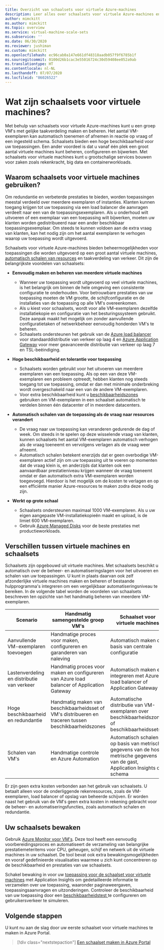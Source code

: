 ```yaml
---
title: Overzicht van schaalsets voor virtuele Azure-machines
description: Leer alles over schaalsets voor virtuele Azure-machines en hoe u toepassingen automatisch kunt schalen
author: mimckitt
ms.author: mimckitt
ms.topic: overview
ms.service: virtual-machine-scale-sets
ms.subservice: ''
ms.date: 06/30/2020
ms.reviewer: jushiman
ms.custom: mimckitt
ms.openlocfilehash: ec96cab0a147e661df48318aadb057f9f6785b1f
ms.sourcegitcommit: 0100d26b1cac3e55016724c30d59408ee052a9ab
ms.translationtype: HT
ms.contentlocale: nl-NL
ms.lasthandoff: 07/07/2020
ms.locfileid: "86026522"
---
```

# <a name="what-are-virtual-machine-scale-sets"></a>Wat zijn schaalsets voor virtuele machines?
Met behulp van schaalsets voor virtuele Azure-machines kunt u een groep VM's met gelijke taakverdeling maken en beheren. Het aantal VM-exemplaren kan automatisch toenemen of afnemen in reactie op vraag of een ingesteld schema. Schaalsets bieden een hoge beschikbaarheid voor uw toepassingen. Een ander voordeel is dat u vanaf één plek een groot aantal virtuele machines kunt beheren, configureren en bijwerken. Met schaalsets voor virtuele machines kunt u grootschalige services bouwen voor zaken zoals rekenkracht, big data en containerworkloads.


## <a name="why-use-virtual-machine-scale-sets"></a>Waarom schaalsets voor virtuele machines gebruiken?
Om redundantie en verbeterde prestaties te bieden, worden toepassingen meestal verdeeld over meerdere exemplaren of instanties. Klanten kunnen toegang krijgen tot uw toepassing via een load balancer die aanvragen verdeelt naar een van de toepassingsexemplaren. Als u onderhoud wilt uitvoeren of een exemplaar van een toepassing wilt bijwerken, moeten uw klanten worden gedistribueerd naar een ander beschikbaar toepassingsexemplaar. Om steeds te kunnen voldoen aan de extra vraag van klanten, kan het nodig zijn om het aantal exemplaren te verhogen waarop uw toepassing wordt uitgevoerd.

Schaalsets voor virtuele Azure-machines bieden beheermogelijkheden voor toepassingen die worden uitgevoerd op een groot aantal virtuele machines, [automatisch schalen van resources](virtual-machine-scale-sets-autoscale-overview.md) en taakverdeling van verkeer. Dit zijn de belangrijkste voordelen van schaalsets:

- **Eenvoudig maken en beheren van meerdere virtuele machines**
    - Wanneer uw toepassing wordt uitgevoerd op veel virtuele machines, is het belangrijk om binnen de hele omgeving een consistente configuratie te onderhouden. Voor betrouwbare prestaties van uw toepassing moeten de VM grootte, de schijfconfiguratie en de installaties van de toepassing op alle VM's overeenkomen.
    - Als u kiest voor schaalsets, wordt voor alle VM-exemplaren dezelfde installatiekopie en configuratie van het besturingssysteem gebruikt. Deze aanpak maakt het mogelijk om zonder aanvullende configuratietaken of netwerkbeheer eenvoudig honderden VM's te beheren.
    - Schaalsets ondersteunen het gebruik van de [Azure load balancer](../load-balancer/load-balancer-overview.md) voor standaarddistributie van verkeer op laag 4 en [Azure Application Gateway](../application-gateway/application-gateway-introduction.md) voor meer geavanceerde distributie van verkeer op laag 7 en TSL-beëindiging.

- **Hoge beschikbaarheid en tolerantie voor toepassing**
    - Schaalsets worden gebruikt voor het uitvoeren van meerdere exemplaren van een toepassing. Als op een van deze VM-exemplaren een probleem optreedt, hebben klanten nog steeds toegang tot uw toepassing, omdat er dan met minimale onderbreking wordt overgeschakeld naar een van de andere VM-exemplaren.
    - Voor extra beschikbaarheid kunt u [beschikbaarheidszones](../availability-zones/az-overview.md) gebruiken om VM-exemplaren in een schaalset automatisch te verdelen binnen één datacenter of in meerdere datacenters.

- **Automatisch schalen van de toepassing als de vraag naar resources verandert**
    - De vraag naar uw toepassing kan veranderen gedurende de dag of week. Om steeds in te spelen op deze wisselende vraag van klanten, kunnen schaalsets het aantal VM-exemplaren automatisch verhogen als de vraag toeneemt en vervolgens verlagen als de vraag weer afneemt.
    - Automatisch schalen betekent enerzijds dat er geen overbodige VM-exemplaren actief zijn om uw toepassing uit te voeren op momenten dat de vraag klein is, en anderzijds dat klanten ook een aanvaardbaar prestatieniveau krijgen wanneer de vraag toeneemt omdat er dan automatisch extra VM-exemplaren worden toegevoegd. Hierdoor is het mogelijk om de kosten te verlagen en op een efficiënte manier Azure-resources te maken zodra deze nodig zijn.

- **Werkt op grote schaal**
    - Schaalsets ondersteunen maximaal 1000 VM-exemplaren. Als u uw eigen aangepaste VM-installatiekopieën maakt en upload, is de limiet 600 VM-exemplaren.
    - Gebruik [Azure Managed Disks](../virtual-machines/windows/managed-disks-overview.md) voor de beste prestaties met productieworkloads.


## <a name="differences-between-virtual-machines-and-scale-sets"></a>Verschillen tussen virtuele machines en schaalsets
Schaalsets zijn opgebouwd uit virtuele machines. Met schaalsets beschikt u automatisch over de beheer- en automatiseringslagen voor het uitvoeren en schalen van uw toepassingen. U kunt in plaats daarvan ook zelf afzonderlijke virtuele machines maken en beheren of bestaande hulpprogramma's integreren om een vergelijkbaar automatiseringsniveau te bereiken. In de volgende tabel worden de voordelen van schaalsets beschreven ten opzichte van het handmatig beheren van meerdere VM-exemplaren.

| Scenario                           | Handmatig samengestelde groep VM's                                                                    | Schaalset voor virtuele machines |
|------------------------------------|----------------------------------------------------------------------------------------|---------------------------|
| Aanvullende VM-exemplaren toevoegen        | Handmatige proces voor maken, configureren en garanderen van naleving                             | Automatisch maken op basis van centrale configuratie |
| Lastenverdeling en distributie van verkeer | Handmatig proces voor maken en configureren van Azure load balancer of Application Gateway      | Automatisch maken en integreren met Azure load balancer of Application Gateway |
| Hoge beschikbaarheid en redundantie   | Handmatig maken van beschikbaarheidsset of VM's distribueren en traceren tussen beschikbaarheidszones | Automatische distributie van VM-exemplaren over beschikbaarheidszones of beschikbaarheidssets |
| Schalen van VM's                     | Handmatige controle en Azure Automation                                                 | Automatisch schalen op basis van metrische gegevens van de host, metrische gegevens van de gast, Application Insights of schema |

Er zijn geen extra kosten verbonden aan het gebruik van schaalsets. U betaalt alleen voor de onderliggende rekenresources, zoals de VM-exemplaren, load balancer of opslag van beheerde schijven. Er worden naast het gebruik van de VM's geen extra kosten in rekening gebracht voor de beheer- en automatiseringsfuncties, zoals automatisch schalen en redundantie.

## <a name="how-to-monitor-your-scale-sets"></a>Uw schaalsets bewaken

Gebruik [Azure Monitor voor VM's](../azure-monitor/insights/vminsights-overview.md). Deze tool heeft een eenvoudig voorbereidingsproces en automatiseert de verzameling van belangrijke prestatiemeteritems voor CPU, geheugen, schijf en netwerk uit de virtuele machines in uw schaalset. De tool bevat ook extra bewakingsmogelijkheden en vooraf gedefinieerde visualisaties waarmee u zich kunt concentreren op de beschikbaarheid en prestaties van uw schaalsets.

Schakel bewaking in voor uw [toepassing voor de schaalset voor virtuele machines](../azure-monitor/app/azure-vm-vmss-apps.md) met Application Insights om gedetailleerde informatie te verzamelen over uw toepassing, waaronder paginaweergaven, toepassingsaanvragen en uitzonderingen. Controleer de beschikbaarheid van uw toepassing door een [beschikbaarheidstest ](../azure-monitor/app/monitor-web-app-availability.md) te configureren om gebruikersverkeer te simuleren.

## <a name="next-steps"></a>Volgende stappen
U kunt nu aan de slag door uw eerste schaalset voor virtuele machines te maken in Azure Portal.

> [!div class="nextstepaction"]
> [Een schaalset maken in Azure Portal](quick-create-portal.md)
